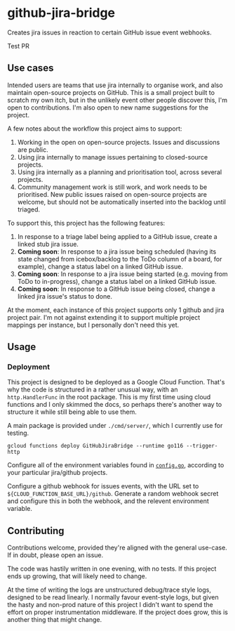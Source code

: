 # github-jira-bridge

Creates jira issues in reaction to certain GitHub issue event webhooks.

Test PR

## Use cases

Intended users are teams that use jira internally to organise work, and also
maintain open-source projects on GitHub. This is a small project built to
scratch my own itch, but in the unlikely event other people discover this, I'm
open to contributions. I'm also open to new name suggestions for the project.

A few notes about the workflow this project aims to support:

1. Working in the open on open-source projects. Issues and discussions are
   public.
1. Using jira internally to manage issues pertaining to closed-source projects.
1. Using jira internally as a planning and prioritisation tool, across several
   projects.
1. Community management work is still work, and work needs to be prioritised.
   New public issues raised on open-source projects are welcome, but should not
   be automatically inserted into the backlog until triaged.

To support this, this project has the following features:

1. In response to a triage label being applied to a GitHub issue, create a
   linked stub jira issue.
1. **Coming soon**: In response to a jira issue being scheduled (having its
   state changed from icebox/backlog to the ToDo column of a board, for
   example), change a status label on a linked GitHub issue.
1. **Coming soon**: In response to a jira issue being started (e.g. moving from
   ToDo to in-progress), change a status label on a linked GitHub issue.
1. **Coming soon**: In response to a GitHub issue being closed, change a linked
   jira issue's status to done.

At the moment, each instance of this project supports only 1 github and jira
project pair. I'm not against extending it to support multiple project mappings
per instance, but I personally don't need this yet.

## Usage

### Deployment

This project is designed to be deployed as a Google Cloud Function. That's why
the code is structured in a rather unusual way, with an `http.HandlerFunc` in
the root package. This is my first time using cloud functions and I only skimmed
the docs, so perhaps there's another way to structure it while still being able
to use them.

A main package is provided under `./cmd/server/`, which I currently use for
testing.

```
gcloud functions deploy GitHubJiraBridge --runtime go116 --trigger-http
```

Configure all of the environment variables found in [`config.go`](./config.go),
according to your particular jira/github projects.

Configure a github webhook for issues events, with the URL set to
`${CLOUD_FUNCTION_BASE_URL}/github`. Generate a random webhook secret and
configure this in both the webhook, and the relevent environment variable.

## Contributing

Contributions welcome, provided they're aligned with the general use-case. If in
doubt, please open an issue.

The code was hastily written in one evening, with no tests. If this project ends
up growing, that will likely need to change.

At the time of writing the logs are unstructured debug/trace style logs,
designed to be read linearly. I normally favour event-style logs, but given the
hasty and non-prod nature of this project I didn't want to spend the effort on
proper instrumentation middleware. If the project does grow, this is another
thing that might change.
